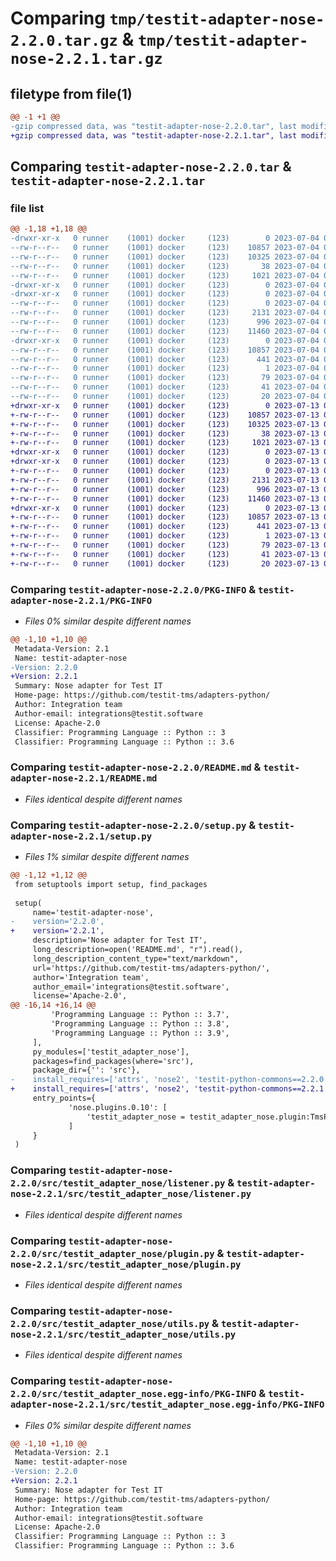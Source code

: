 # Comparing `tmp/testit-adapter-nose-2.2.0.tar.gz` & `tmp/testit-adapter-nose-2.2.1.tar.gz`

## filetype from file(1)

```diff
@@ -1 +1 @@
-gzip compressed data, was "testit-adapter-nose-2.2.0.tar", last modified: Tue Jul  4 08:50:14 2023, max compression
+gzip compressed data, was "testit-adapter-nose-2.2.1.tar", last modified: Thu Jul 13 08:39:44 2023, max compression
```

## Comparing `testit-adapter-nose-2.2.0.tar` & `testit-adapter-nose-2.2.1.tar`

### file list

```diff
@@ -1,18 +1,18 @@
-drwxr-xr-x   0 runner    (1001) docker     (123)        0 2023-07-04 08:50:14.124272 testit-adapter-nose-2.2.0/
--rw-r--r--   0 runner    (1001) docker     (123)    10857 2023-07-04 08:50:14.124272 testit-adapter-nose-2.2.0/PKG-INFO
--rw-r--r--   0 runner    (1001) docker     (123)    10325 2023-07-04 08:50:02.000000 testit-adapter-nose-2.2.0/README.md
--rw-r--r--   0 runner    (1001) docker     (123)       38 2023-07-04 08:50:14.124272 testit-adapter-nose-2.2.0/setup.cfg
--rw-r--r--   0 runner    (1001) docker     (123)     1021 2023-07-04 08:50:02.000000 testit-adapter-nose-2.2.0/setup.py
-drwxr-xr-x   0 runner    (1001) docker     (123)        0 2023-07-04 08:50:14.120272 testit-adapter-nose-2.2.0/src/
-drwxr-xr-x   0 runner    (1001) docker     (123)        0 2023-07-04 08:50:14.120272 testit-adapter-nose-2.2.0/src/testit_adapter_nose/
--rw-r--r--   0 runner    (1001) docker     (123)        0 2023-07-04 08:50:02.000000 testit-adapter-nose-2.2.0/src/testit_adapter_nose/__init__.py
--rw-r--r--   0 runner    (1001) docker     (123)     2131 2023-07-04 08:50:02.000000 testit-adapter-nose-2.2.0/src/testit_adapter_nose/listener.py
--rw-r--r--   0 runner    (1001) docker     (123)      996 2023-07-04 08:50:02.000000 testit-adapter-nose-2.2.0/src/testit_adapter_nose/plugin.py
--rw-r--r--   0 runner    (1001) docker     (123)    11460 2023-07-04 08:50:02.000000 testit-adapter-nose-2.2.0/src/testit_adapter_nose/utils.py
-drwxr-xr-x   0 runner    (1001) docker     (123)        0 2023-07-04 08:50:14.124272 testit-adapter-nose-2.2.0/src/testit_adapter_nose.egg-info/
--rw-r--r--   0 runner    (1001) docker     (123)    10857 2023-07-04 08:50:14.000000 testit-adapter-nose-2.2.0/src/testit_adapter_nose.egg-info/PKG-INFO
--rw-r--r--   0 runner    (1001) docker     (123)      441 2023-07-04 08:50:14.000000 testit-adapter-nose-2.2.0/src/testit_adapter_nose.egg-info/SOURCES.txt
--rw-r--r--   0 runner    (1001) docker     (123)        1 2023-07-04 08:50:14.000000 testit-adapter-nose-2.2.0/src/testit_adapter_nose.egg-info/dependency_links.txt
--rw-r--r--   0 runner    (1001) docker     (123)       79 2023-07-04 08:50:14.000000 testit-adapter-nose-2.2.0/src/testit_adapter_nose.egg-info/entry_points.txt
--rw-r--r--   0 runner    (1001) docker     (123)       41 2023-07-04 08:50:14.000000 testit-adapter-nose-2.2.0/src/testit_adapter_nose.egg-info/requires.txt
--rw-r--r--   0 runner    (1001) docker     (123)       20 2023-07-04 08:50:14.000000 testit-adapter-nose-2.2.0/src/testit_adapter_nose.egg-info/top_level.txt
+drwxr-xr-x   0 runner    (1001) docker     (123)        0 2023-07-13 08:39:44.615941 testit-adapter-nose-2.2.1/
+-rw-r--r--   0 runner    (1001) docker     (123)    10857 2023-07-13 08:39:44.615941 testit-adapter-nose-2.2.1/PKG-INFO
+-rw-r--r--   0 runner    (1001) docker     (123)    10325 2023-07-13 08:39:27.000000 testit-adapter-nose-2.2.1/README.md
+-rw-r--r--   0 runner    (1001) docker     (123)       38 2023-07-13 08:39:44.615941 testit-adapter-nose-2.2.1/setup.cfg
+-rw-r--r--   0 runner    (1001) docker     (123)     1021 2023-07-13 08:39:27.000000 testit-adapter-nose-2.2.1/setup.py
+drwxr-xr-x   0 runner    (1001) docker     (123)        0 2023-07-13 08:39:44.611941 testit-adapter-nose-2.2.1/src/
+drwxr-xr-x   0 runner    (1001) docker     (123)        0 2023-07-13 08:39:44.615941 testit-adapter-nose-2.2.1/src/testit_adapter_nose/
+-rw-r--r--   0 runner    (1001) docker     (123)        0 2023-07-13 08:39:27.000000 testit-adapter-nose-2.2.1/src/testit_adapter_nose/__init__.py
+-rw-r--r--   0 runner    (1001) docker     (123)     2131 2023-07-13 08:39:27.000000 testit-adapter-nose-2.2.1/src/testit_adapter_nose/listener.py
+-rw-r--r--   0 runner    (1001) docker     (123)      996 2023-07-13 08:39:27.000000 testit-adapter-nose-2.2.1/src/testit_adapter_nose/plugin.py
+-rw-r--r--   0 runner    (1001) docker     (123)    11460 2023-07-13 08:39:27.000000 testit-adapter-nose-2.2.1/src/testit_adapter_nose/utils.py
+drwxr-xr-x   0 runner    (1001) docker     (123)        0 2023-07-13 08:39:44.615941 testit-adapter-nose-2.2.1/src/testit_adapter_nose.egg-info/
+-rw-r--r--   0 runner    (1001) docker     (123)    10857 2023-07-13 08:39:44.000000 testit-adapter-nose-2.2.1/src/testit_adapter_nose.egg-info/PKG-INFO
+-rw-r--r--   0 runner    (1001) docker     (123)      441 2023-07-13 08:39:44.000000 testit-adapter-nose-2.2.1/src/testit_adapter_nose.egg-info/SOURCES.txt
+-rw-r--r--   0 runner    (1001) docker     (123)        1 2023-07-13 08:39:44.000000 testit-adapter-nose-2.2.1/src/testit_adapter_nose.egg-info/dependency_links.txt
+-rw-r--r--   0 runner    (1001) docker     (123)       79 2023-07-13 08:39:44.000000 testit-adapter-nose-2.2.1/src/testit_adapter_nose.egg-info/entry_points.txt
+-rw-r--r--   0 runner    (1001) docker     (123)       41 2023-07-13 08:39:44.000000 testit-adapter-nose-2.2.1/src/testit_adapter_nose.egg-info/requires.txt
+-rw-r--r--   0 runner    (1001) docker     (123)       20 2023-07-13 08:39:44.000000 testit-adapter-nose-2.2.1/src/testit_adapter_nose.egg-info/top_level.txt
```

### Comparing `testit-adapter-nose-2.2.0/PKG-INFO` & `testit-adapter-nose-2.2.1/PKG-INFO`

 * *Files 0% similar despite different names*

```diff
@@ -1,10 +1,10 @@
 Metadata-Version: 2.1
 Name: testit-adapter-nose
-Version: 2.2.0
+Version: 2.2.1
 Summary: Nose adapter for Test IT
 Home-page: https://github.com/testit-tms/adapters-python/
 Author: Integration team
 Author-email: integrations@testit.software
 License: Apache-2.0
 Classifier: Programming Language :: Python :: 3
 Classifier: Programming Language :: Python :: 3.6
```

### Comparing `testit-adapter-nose-2.2.0/README.md` & `testit-adapter-nose-2.2.1/README.md`

 * *Files identical despite different names*

### Comparing `testit-adapter-nose-2.2.0/setup.py` & `testit-adapter-nose-2.2.1/setup.py`

 * *Files 1% similar despite different names*

```diff
@@ -1,12 +1,12 @@
 from setuptools import setup, find_packages
 
 setup(
     name='testit-adapter-nose',
-    version='2.2.0',
+    version='2.2.1',
     description='Nose adapter for Test IT',
     long_description=open('README.md', "r").read(),
     long_description_content_type="text/markdown",
     url='https://github.com/testit-tms/adapters-python/',
     author='Integration team',
     author_email='integrations@testit.software',
     license='Apache-2.0',
@@ -16,14 +16,14 @@
         'Programming Language :: Python :: 3.7',
         'Programming Language :: Python :: 3.8',
         'Programming Language :: Python :: 3.9',
     ],
     py_modules=['testit_adapter_nose'],
     packages=find_packages(where='src'),
     package_dir={'': 'src'},
-    install_requires=['attrs', 'nose2', 'testit-python-commons==2.2.0'],
+    install_requires=['attrs', 'nose2', 'testit-python-commons==2.2.1'],
     entry_points={
             'nose.plugins.0.10': [
                 'testit_adapter_nose = testit_adapter_nose.plugin:TmsPlugin',
             ]
     }
 )
```

### Comparing `testit-adapter-nose-2.2.0/src/testit_adapter_nose/listener.py` & `testit-adapter-nose-2.2.1/src/testit_adapter_nose/listener.py`

 * *Files identical despite different names*

### Comparing `testit-adapter-nose-2.2.0/src/testit_adapter_nose/plugin.py` & `testit-adapter-nose-2.2.1/src/testit_adapter_nose/plugin.py`

 * *Files identical despite different names*

### Comparing `testit-adapter-nose-2.2.0/src/testit_adapter_nose/utils.py` & `testit-adapter-nose-2.2.1/src/testit_adapter_nose/utils.py`

 * *Files identical despite different names*

### Comparing `testit-adapter-nose-2.2.0/src/testit_adapter_nose.egg-info/PKG-INFO` & `testit-adapter-nose-2.2.1/src/testit_adapter_nose.egg-info/PKG-INFO`

 * *Files 0% similar despite different names*

```diff
@@ -1,10 +1,10 @@
 Metadata-Version: 2.1
 Name: testit-adapter-nose
-Version: 2.2.0
+Version: 2.2.1
 Summary: Nose adapter for Test IT
 Home-page: https://github.com/testit-tms/adapters-python/
 Author: Integration team
 Author-email: integrations@testit.software
 License: Apache-2.0
 Classifier: Programming Language :: Python :: 3
 Classifier: Programming Language :: Python :: 3.6
```

